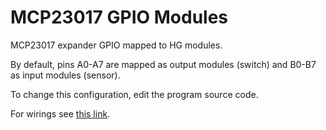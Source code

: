 # MCP23017 GPIO Modules

MCP23017 expander GPIO mapped to HG modules.

By default, pins A0-A7 are mapped as output modules (switch) and B0-B7 as input modules (sensor).

To change this configuration, edit the program source code.

For wirings see <a href="http://www.skpang.co.uk/blog/archives/454" target="_blank">this link</a>.


